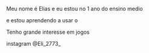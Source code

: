 Meu nome é Elias e eu estou no 1 ano do ensino medio

e estou aprendendo a usar o 

Tenho grande interesse  em jogos



instagram @Eli_2773_
